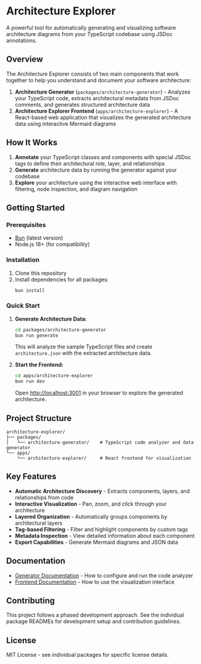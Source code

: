 # Architecture Explorer

A powerful tool for automatically generating and visualizing software architecture diagrams from your TypeScript codebase using JSDoc annotations.

## Overview

The Architecture Explorer consists of two main components that work together to help you understand and document your software architecture:

1. **Architecture Generator** (`packages/architecture-generator`) - Analyzes your TypeScript code, extracts architectural metadata from JSDoc comments, and generates structured architecture data
2. **Architecture Explorer Frontend** (`apps/architecture-explorer`) - A React-based web application that visualizes the generated architecture data using interactive Mermaid diagrams

## How It Works

1. **Annotate** your TypeScript classes and components with special JSDoc tags to define their architectural role, layer, and relationships
2. **Generate** architecture data by running the generator against your codebase
3. **Explore** your architecture using the interactive web interface with filtering, node inspection, and diagram navigation

## Getting Started

### Prerequisites

- [Bun](https://bun.sh/) (latest version)
- Node.js 18+ (for compatibility)

### Installation

1. Clone this repository
2. Install dependencies for all packages:
   ```bash
   bun install
   ```

### Quick Start

1. **Generate Architecture Data:**
   ```bash
   cd packages/architecture-generator
   bun run generate
   ```
   
   This will analyze the sample TypeScript files and create `architecture.json` with the extracted architecture data.

2. **Start the Frontend:**
   ```bash
   cd apps/architecture-explorer
   bun run dev
   ```
   
   Open [http://localhost:3001](http://localhost:3001) in your browser to explore the generated architecture.

## Project Structure

```
architecture-explorer/
├── packages/
│   └── architecture-generator/    # TypeScript code analyzer and data generator
└── apps/
    └── architecture-explorer/     # React frontend for visualization
```

## Key Features

- **Automatic Architecture Discovery** - Extracts components, layers, and relationships from code
- **Interactive Visualization** - Pan, zoom, and click through your architecture
- **Layered Organization** - Automatically groups components by architectural layers
- **Tag-based Filtering** - Filter and highlight components by custom tags
- **Metadata Inspection** - View detailed information about each component
- **Export Capabilities** - Generate Mermaid diagrams and JSON data

## Documentation

- [Generator Documentation](packages/architecture-generator/README.md) - How to configure and run the code analyzer
- [Frontend Documentation](apps/architecture-explorer/README.md) - How to use the visualization interface

## Contributing

This project follows a phased development approach. See the individual package READMEs for development setup and contribution guidelines.

## License

MIT License - see individual packages for specific license details. 